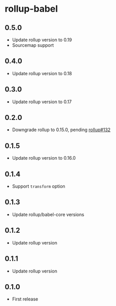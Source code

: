 # rollup-babel

## 0.5.0

* Update rollup version to 0.19
* Sourcemap support

## 0.4.0

* Update rollup version to 0.18

## 0.3.0

* Update rollup version to 0.17

## 0.2.0

* Downgrade rollup to 0.15.0, pending [rollup#132](https://github.com/rollup/rollup/issues/132)

## 0.1.5

* Update rollup version to 0.16.0

## 0.1.4

* Support `transform` option

## 0.1.3

* Update rollup/babel-core versions

## 0.1.2

* Update rollup version

## 0.1.1

* Update rollup version

## 0.1.0

* First release
